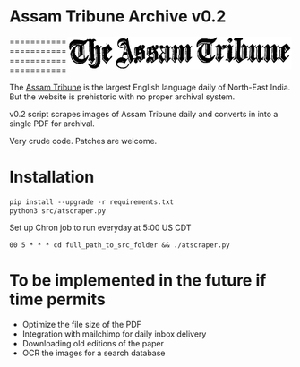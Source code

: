 # Assam Tribune Archive v0.2
<img src="logo.gif" align="right" />
============================================

The [Assam Tribune](http://assamtribune.com) is the largest English language daily of North-East India. But the website is prehistoric with no proper archival system.

v0.2 script scrapes images of Assam Tribune daily and converts in into a single PDF for archival.

Very crude code. Patches are welcome. 

# Installation

    pip install --upgrade -r requirements.txt
    python3 src/atscraper.py

Set up Chron job to run everyday at 5:00 US CDT

    00 5 * * * cd full_path_to_src_folder && ./atscraper.py

# To be implemented in the future if time permits

* Optimize the file size of the PDF
* Integration with mailchimp for daily inbox delivery
* Downloading old editions of the paper
* OCR the images for a search database


